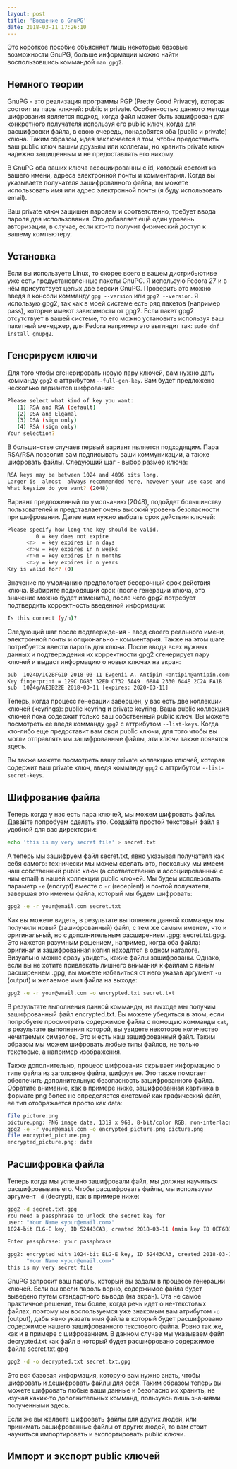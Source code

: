 ```yaml
---
layout: post
title: 'Введение в GnuPG'
date: 2018-03-11 17:26:10
---
```


[comment]: # (http://www.ianatkinson.net/computing/gnupg.htm)

Это короткое пособие объясняет лишь некоторые базовые возможности GnuPG, больше информации можно найти воспользовшись коммандой `man gpg2`.

## Немного теории
GnuPG - это реализация программы PGP (Pretty Good Privacy), которая состоит из пары ключей: public и private.
Особенностью данного метода шифрования является подход, когда файл может быть зашифрован для конкретного получателя используя его public ключ, когда для расшифровки файла, в свою очередь, понадобятся оба (public и private) ключа. Таким образом, идея заключается в том, чтобы предоставить ваш public ключ вашим друзьям или коллегам, но хранить private ключ надежно защищенным и не предоставлять его никому. 

В GnuPG оба ваших ключа ассоциированны с id, который состоит из вашего имени, адреса электронной почты и комментария. Когда вы указываете получателя зашифрованного файла, вы можете использовать имя или адрес электронной почты (я буду использовать email).

Ваш private ключ защишен паролем и соответствнно, требует ввода пароля для использования. Это добавляет ещё один уровень авторизации, в случае, если кто-то получит физический доступ к вашему компьютеру.

## Установка
Если вы используете Linux, то скорее всего в вашем дистрибьютиве уже есть предустановленные пакеты GnuPG. Я использую Fedora 27 и в нём присутствует целых две версии GnuPG. Проверить это можно введя в консоли комманду `gpg --version` или `gpg2 --version`. Я использую gpg2, так как в моей системе есть ряд пакетов (например pass), которые имеют зависимости от gpg2. Если пакет gpg2 отсутствует в вашей системе, то его можно установить используя ваш пакетный менеджер, для Fedora например это выглядит так: `sudo dnf install gnupg2`.

## Генерируем ключи
Для того чтобы сгенерировать новую пару ключей, вам нужно дать комманду `gpg2` с аттрибутом `--full-gen-key`. 
Вам будет предложено несколько вариантов шифрования:
```bash
Please select what kind of key you want:
   (1) RSA and RSA (default)
   (2) DSA and Elgamal
   (3) DSA (sign only)
   (4) RSA (sign only)
Your selection? 
```
В большинстве случаев первый вариант является подходящим. 
Пара RSA/RSA позволит вам подписывать ваши коммуникации, а также шифровать файлы.
Следующий шаг - выбор размер ключа:
```bash
RSA keys may be between 1024 and 4096 bits long.  
Larger is  almost  always recommended here, however your use case and  security models may dictate otherwise.
What keysize do you want? (2048) 
```
Вариант предложенный по умолчанию (2048), подойдет большинству пользователей и представлает очень высокий уровень безопасности при шифровании. 
Далее нам нужно выбрать срок действия ключей:
```bash
Please specify how long the key should be valid.
         0 = key does not expire
      <n>  = key expires in n days
      <n>w = key expires in n weeks
      <n>m = key expires in n months 
      <n>y = key expires in n years
Key is valid for? (0) 
```
Значение по умолчанию предпологает бессрочный срок действия ключа. Выбирите подходящий срок (после генерации ключа, это значение можно будет изменить), после чего gpg2 потребует подтвердить корректность введенной информации:
```bash
Is this correct (y/n)?
```
Следующий шаг после подтверждения - ввод своего реального имени, электронной почты и опционально - комментария.
Также на этом шаге потребуется ввести пароль для ключа.
После ввода всех нужных данных и подтверждения их корректности gpg2 сгенерирует пару ключей и выдаст информацию о новых ключах на экран: 
```bash
pub  1024D/1C2BFG1D 2018-03-11 Evgenii A. Antipin <antipin@antipin.com>
Key fingerprint = 129C DG83 32ED C732 5A49  6884 2330 644E 2C2A FA1B
sub  1024g/AE3B22E 2018-03-11 [expires: 2020-03-11] 
```
Теперь, когда процесс генерации завершен, у вас есть две коллекции ключей (keyrings): public keyring и private keyring.
Ваша public коллекция ключей пока содержит только ваш собственный public ключ. Вы можете посмотреть ее введя комманду `gpg2` с аттрибутом `--list-keys`. 
Когда кто-либо еще предоставит вам свои public ключи, для того чтобы вы могли отправлять им зашифрованные файлы, эти ключи также появятся здесь.

Вы также можете посмотреть вашу private коллекцию ключей, которая содержит ваш private ключ, введя комманду `gpg2` с аттрибутом `--list-secret-keys`.

## Шифрование файла
Теперь когда у нас есть пара ключей, мы можем шифровать файлы. Давайте попробуем сделать это.
Создайте простой текстовый файл в удобной для вас директории:
```bash
echo 'this is my very secret file' > secret.txt
```
А теперь мы зашифруем файл secret.txt, явно указывая получателя как себя самого: технически мы можем сделать это, поскольку мы имеем наш собственный public ключ (а соответственно и ассоциированный с ним email) в нашей коллекции public ключей.
Мы будем использовать параметр `-e` (encrypt) вместе с `-r` (recepient) и почтой получателя, завершая это именем файла, который мы будем шифровать:
```bash
gpg2 -e -r your@email.com secret.txt
```
Как вы можете видеть, в результате выполнения данной комманды мы получили новый (зашифрованный) файл, с тем же самым именем, что и оригинальный, но с дополнительным расширением .gpg: secret.txt.gpg. Это кажется разумным решением, например, когда оба файла: оригинал и зашифрованная копия находятся в одном каталоге. Визуально можно сразу увидеть, какие файлы зашифрованы. 
Однако, если вы не хотите привлекать лишнего внимания к файлам с явным расширением .gpg, вы можете избавиться от него указав аргумент `-o` (output) и желаемое имя файла на выходе:
```bash
gpg2 -e -r your@email.com -о encrypted.txt secret.txt
```
В результате выполнения данной комманды, на выходе мы получим зашифрованный файл encrypted.txt.
Вы можете убедиться в этом, если попробуете просмотреть содержимое файла с помощью комманды `cat`, в результате выполнения которой, вы увидете некоторое количество нечитаемых символов. Это и есть наш зашифрованный файл. Таким образом мы можем шифровать любые типы файлов, не только текстовые, а например изображения.

Также дополнительно, процесс шифрования скрывает информацию о типе файла из заголовков файла, шифруя ее. Это также помогает обеспечить дополнительную безопасность зашифрованного файла. Обратите внимание, как в примере ниже, зашифрованная картинка в формате png более не определяется системой как графический файл, её тип отображается просто как data:
```bash
file picture.png
picture.png: PNG image data, 1319 x 968, 8-bit/color RGB, non-interlaced
gpg2 -e -r your@email.com -o encrypted_picture.png picture.png 
file encrypted_picture.png
encrypted_picture.png: data
```
## Расшифровка файла
Теперь когда мы успешно зашифровали файл, мы должны научиться расшифровывать его. 
Чтобы расшифровать файлы, мы используем аргумент `-d` (decrypt), как в примере ниже:
```bash
gpg2 -d secret.txt.gpg 
You need a passphrase to unlock the secret key for
user: "Your Name <your@email.com>"
1024-bit ELG-E key, ID 52443CA3, created 2018-03-11 (main key ID 0EF6B359)

Enter passphrase: your passphrase 

gpg2: encrypted with 1024-bit ELG-E key, ID 52443CA3, created 2018-03-11
      "Your Name <your@email.com>"
this is my very secret file
```
GnuPG запросит ваш пароль, который вы задали в процессе генерации ключей. Если вы ввели пароль верно, содержимое файла будет выведено путем стандартного вывода (на экран). Эта не самое практичное решение, тем более, когда речь идет о не-текстовых файлах, поэтому мы воспользуемся уже знакомым вам атрибутом `-o` (output), дабы явно указать имя файла в который будет расшифровано содержимое нашего зашифрованного текстового файла. Ровно так же, как и в примере с шифрованием. В данном случае мы указываем файл decrypted.txt как файл в который будет расшифровано содержимое файла secret.txt.gpg 
```bash
gpg2 -d -o decrypted.txt secret.txt.gpg
```
Это вся базовая информация, которую вам нужно знать, чтобы шифровать и дешифровать файлы для себя. Таким образом теперь вы можете шифровать любые ваши данные и безопасно их хранить, не изучая каких-то дополнительных комманд, пользуясь лишь знаниями полученными здесь. 

Если же вы желаете шифровать файлы для других людей, или принимать зашифрованные файлы от других людей, то вам стоит научиться импортировать и экспортировать public ключи.

## Импорт и экспорт public ключей
